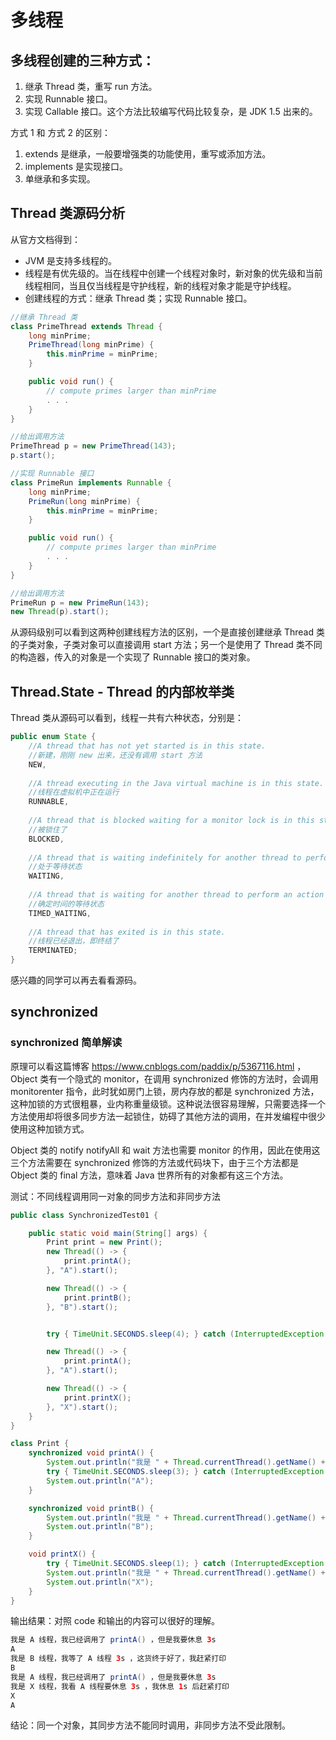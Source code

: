 # 多线程

## 多线程创建的三种方式：

1. 继承 Thread 类，重写 run 方法。
2. 实现 Runnable 接口。
3. 实现 Callable 接口。这个方法比较编写代码比较复杂，是 JDK 1.5 出来的。

方式 1 和 方式 2 的区别：

1. extends 是继承，一般要增强类的功能使用，重写或添加方法。
2. implements 是实现接口。
3. 单继承和多实现。

## Thread 类源码分析

从官方文档得到：

- JVM 是支持多线程的。
- 线程是有优先级的。当在线程中创建一个线程对象时，新对象的优先级和当前线程相同，当且仅当线程是守护线程，新的线程对象才能是守护线程。
- 创建线程的方式：继承 Thread 类；实现 Runnable 接口。

```java
//继承 Thread 类
class PrimeThread extends Thread {
    long minPrime;
    PrimeThread(long minPrime) {
        this.minPrime = minPrime;
    }

    public void run() {
        // compute primes larger than minPrime
        . . .
    }
}

//给出调用方法
PrimeThread p = new PrimeThread(143);
p.start();
```

```java
//实现 Runnable 接口
class PrimeRun implements Runnable {
    long minPrime;
    PrimeRun(long minPrime) {
        this.minPrime = minPrime;
    }

    public void run() {
        // compute primes larger than minPrime
        . . .
    }
}

//给出调用方法
PrimeRun p = new PrimeRun(143);
new Thread(p).start();
```

从源码级别可以看到这两种创建线程方法的区别，一个是直接创建继承 Thread 类的子类对象，子类对象可以直接调用 start 方法；另一个是使用了 Thread 类不同的构造器，传入的对象是一个实现了 Runnable 接口的类对象。

## Thread.State - Thread 的内部枚举类

Thread 类从源码可以看到，线程一共有六种状态，分别是：

```java
public enum State {
    //A thread that has not yet started is in this state. 
    //新建，刚刚 new 出来，还没有调用 start 方法
    NEW,
    
    //A thread executing in the Java virtual machine is in this state. 
    //线程在虚拟机中正在运行
    RUNNABLE,
    
    //A thread that is blocked waiting for a monitor lock is in this state.
    //被锁住了
    BLOCKED,
    
    //A thread that is waiting indefinitely for another thread to perform a particular action is in this state. 
    //处于等待状态
    WAITING,
    
    //A thread that is waiting for another thread to perform an action for up to a specified waiting time is in this state.
    //确定时间的等待状态
    TIMED_WAITING,
    
    //A thread that has exited is in this state. 
	//线程已经退出，即终结了
    TERMINATED;
}
```

感兴趣的同学可以再去看看源码。

## synchronized

### synchronized 简单解读

原理可以看这篇博客 https://www.cnblogs.com/paddix/p/5367116.html ，Object 类有一个隐式的 monitor，在调用 synchronized 修饰的方法时，会调用 monitorenter 指令，此时犹如房门上锁，房内存放的都是 synchronized 方法，这种加锁的方式很粗暴，业内称重量级锁。这种说法很容易理解，只需要选择一个方法使用却将很多同步方法一起锁住，妨碍了其他方法的调用，在并发编程中很少使用这种加锁方式。

Object 类的 notify notifyAll 和 wait 方法也需要 monitor 的作用，因此在使用这三个方法需要在 synchronized 修饰的方法或代码块下，由于三个方法都是 Object 类的 final 方法，意味着 Java 世界所有的对象都有这三个方法。

测试：不同线程调用同一对象的同步方法和非同步方法

```java
public class SynchronizedTest01 {

    public static void main(String[] args) {
        Print print = new Print();
        new Thread(() -> {
            print.printA();
        }, "A").start();

        new Thread(() -> {
            print.printB();
        }, "B").start();


        try { TimeUnit.SECONDS.sleep(4); } catch (InterruptedException e) { e.printStackTrace(); }

        new Thread(() -> {
            print.printA();
        }, "A").start();

        new Thread(() -> {
            print.printX();
        }, "X").start();
    }
}

class Print {
    synchronized void printA() {
        System.out.println("我是 " + Thread.currentThread().getName() + " 线程，我已经调用了 printA() ，但是我要休息 3s");
        try { TimeUnit.SECONDS.sleep(3); } catch (InterruptedException e) { e.printStackTrace(); }
        System.out.println("A");
    }

    synchronized void printB() {
        System.out.println("我是 " + Thread.currentThread().getName() + " 线程，我等了 A 线程 3s ，这货终于好了，我赶紧打印");
        System.out.println("B");
    }

    void printX() {
        try { TimeUnit.SECONDS.sleep(1); } catch (InterruptedException e) { e.printStackTrace(); }
        System.out.println("我是 " + Thread.currentThread().getName() + " 线程，我看 A 线程要休息 3s ，我休息 1s 后赶紧打印");
        System.out.println("X");
    }
}
```

输出结果：对照 code 和输出的内容可以很好的理解。

```java
我是 A 线程，我已经调用了 printA() ，但是我要休息 3s
A
我是 B 线程，我等了 A 线程 3s ，这货终于好了，我赶紧打印
B
我是 A 线程，我已经调用了 printA() ，但是我要休息 3s
我是 X 线程，我看 A 线程要休息 3s ，我休息 1s 后赶紧打印
X
A
```

结论：同一个对象，其同步方法不能同时调用，非同步方法不受此限制。